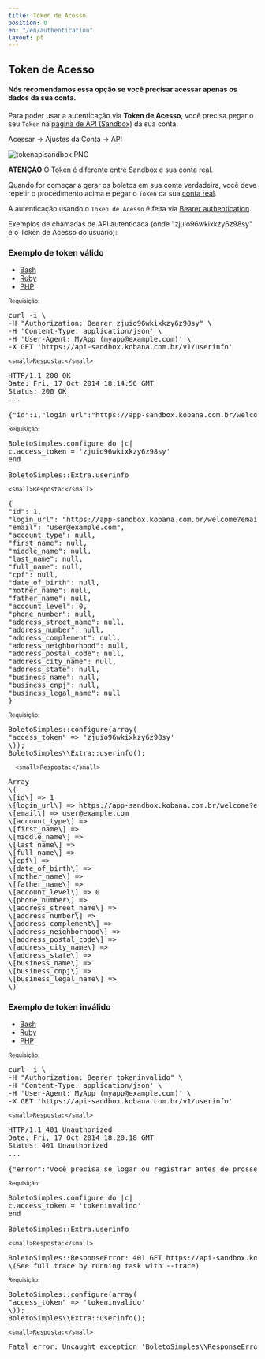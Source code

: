 ```yaml
---
title: Token de Acesso
position: 0
en: "/en/authentication"
layout: pt
---
```


## Token de Acesso

#### Nós recomendamos essa opção se você precisar acessar apenas os dados da sua conta.

Para poder usar a autenticação via **Token de Acesso**, você precisa pegar o seu `Token` na [página de API (Sandbox)](https://app-sandbox.kobana.com.br/conta/api) da sua conta. 

Acessar -> Ajustes da Conta -> API

![tokenapisandbox.PNG](/uploads/tokenapisandbox.PNG)

<div class="alert alert-info"><strong>ATENÇÃO</strong> O Token é diferente entre Sandbox e sua conta real.</div>

Quando for começar a gerar os boletos em sua conta verdadeira, você deve repetir o procedimento acima e pegar o `Token` da sua [conta real](https://app.kobana.com.br/conta/api).

A autenticação usando o `Token de Acesso` é feita via [Bearer authentication](https://tools.ietf.org/html/rfc6750).

Exemplos de chamadas de API autenticada (onde "zjuio96wkixkzy6z98sy" é o Token de Acesso do usuário):

### Exemplo de token válido

<ul class="nav nav-tabs" role="tablist">
<li class="active"><a href="#bash" role="tab" data-toggle="tab">Bash</a></li>
<li><a href="#ruby" role="tab" data-toggle="tab">Ruby</a></li>
<li><a href="#php" role="tab" data-toggle="tab">PHP</a></li>
</ul>

<div class="tab-content">
<div class="tab-pane active" id="bash">
<small>Requisição:</small>

<pre class="bash">
curl -i \
-H "Authorization: Bearer zjuio96wkixkzy6z98sy" \
-H 'Content-Type: application/json' \
-H 'User-Agent: MyApp (myapp@example.com)' \
-X GET 'https://api-sandbox.kobana.com.br/v1/userinfo'
</pre>

    <small>Resposta:</small>

<pre class="http">
HTTP/1.1 200 OK
Date: Fri, 17 Oct 2014 18:14:56 GMT
Status: 200 OK
...

{"id":1,"login_url":"https://app-sandbox.kobana.com.br/welcome?email=user%40example.com\\u0026token=xxx","email":"user@example.com","account_type":null,"first_name":null,"middle_name":null,"last_name":null,"full_name":null,"cpf":null,"date_of_birth":null,"mother_name":null,"father_name":null,"account_level":0,"phone_number":null,"address_street_name":null,"address_number":null,"address_complement":null,"address_neighborhood":null,"address_postal_code":null,"address_city_name":null,"address_state":null,"business_name":null,"business_cnpj":null,"business_legal_name":null}
</pre>
</div>
<div class="tab-pane" id="ruby">
<small>Requisição:</small>

<pre class="ruby">
BoletoSimples.configure do |c|
c.access_token = 'zjuio96wkixkzy6z98sy'
end

BoletoSimples::Extra.userinfo
</pre>

    <small>Resposta:</small>

<pre class="ruby">
{
"id": 1,
"login_url": "https://app-sandbox.kobana.com.br/welcome?email=user%40example.com&token=xxx",
"email": "user@example.com",
"account_type": null,
"first_name": null,
"middle_name": null,
"last_name": null,
"full_name": null,
"cpf": null,
"date_of_birth": null,
"mother_name": null,
"father_name": null,
"account_level": 0,
"phone_number": null,
"address_street_name": null,
"address_number": null,
"address_complement": null,
"address_neighborhood": null,
"address_postal_code": null,
"address_city_name": null,
"address_state": null,
"business_name": null,
"business_cnpj": null,
"business_legal_name": null
}
</pre>
</div>
<div class="tab-pane" id="php">
<small>Requisição:</small>

<pre class="php">
BoletoSimples::configure(array(
"access_token" => 'zjuio96wkixkzy6z98sy'
\));
BoletoSimples\\Extra::userinfo();
</pre>

      <small>Resposta:</small>

<pre class="php">
Array
\(
\[id\] => 1
\[login_url\] => https://app-sandbox.kobana.com.br/welcome?email=user%40example.com&token=xxx
\[email\] => user@example.com
\[account_type\] =>
\[first_name\] =>
\[middle_name\] =>
\[last_name\] =>
\[full_name\] =>
\[cpf\] =>
\[date_of_birth\] =>
\[mother_name\] =>
\[father_name\] =>
\[account_level\] => 0
\[phone_number\] =>
\[address_street_name\] =>
\[address_number\] =>
\[address_complement\] =>
\[address_neighborhood\] =>
\[address_postal_code\] =>
\[address_city_name\] =>
\[address_state\] =>
\[business_name\] =>
\[business_cnpj\] =>
\[business_legal_name\] =>
\)
</pre>
</div>
</div>

### Exemplo de token inválido

<ul class="nav nav-tabs" role="tablist">
<li class="active"><a href="#bash2" role="tab" data-toggle="tab">Bash</a></li>
<li><a href="#ruby2" role="tab" data-toggle="tab">Ruby</a></li>
<li><a href="#php2" role="tab" data-toggle="tab">PHP</a></li>
</ul>

<div class="tab-content">
<div class="tab-pane active" id="bash2">
<small>Requisição:</small>

<pre class="bash">
curl -i \
-H "Authorization: Bearer tokeninvalido" \
-H 'Content-Type: application/json' \
-H 'User-Agent: MyApp (myapp@example.com)' \
-X GET 'https://api-sandbox.kobana.com.br/v1/userinfo'
</pre>

    <small>Resposta:</small>

<pre class="http">
HTTP/1.1 401 Unauthorized
Date: Fri, 17 Oct 2014 18:20:18 GMT
Status: 401 Unauthorized
...

{"error":"Você precisa se logar ou registrar antes de prosseguir."}
</pre>
</div>
<div class="tab-pane" id="ruby2">
<small>Requisição:</small>

<pre class="ruby">
BoletoSimples.configure do |c|
c.access_token = 'tokeninvalido'
end

BoletoSimples::Extra.userinfo
</pre>

    <small>Resposta:</small>

<pre class="bash">
BoletoSimples::ResponseError: 401 GET https://api-sandbox.kobana.com.br/v1/userinfo.json (Você precisa se logar ou registrar antes de prosseguir.)
\(See full trace by running task with --trace)
</pre>
</div>
<div class="tab-pane" id="php2">
<small>Requisição:</small>

<pre class="php">
BoletoSimples::configure(array(
"access_token" => 'tokeninvalido'
\));
BoletoSimples\\Extra::userinfo();
</pre>

    <small>Resposta:</small>

<pre class="bash">
Fatal error: Uncaught exception 'BoletoSimples\\ResponseError' with message 'Você precisa se logar ou registrar antes de prosseguir.'
</pre>
</div>
</div>